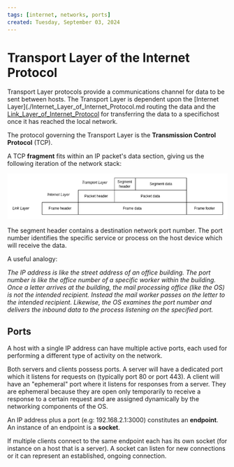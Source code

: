 ```yaml
---
tags: [internet, networks, ports]
created: Tuesday, September 03, 2024
---
```


# Transport Layer of the Internet Protocol

Transport Layer protocols provide a communications channel for data to be sent
between hosts. The Transport Layer is dependent upon the [Internet
Layer](./Internet_Layer_of_Internet_Protocol.md routing the data and the
[Link_Layer_of_Internet_Protocol](static/Link_Layer_of_Internet_Protocol) for
transferring the data to a specifichost once it has reached the local network.

The protocol governing the Transport Layer is the **Transmission Control
Protocol** (TCP).

A TCP **fragment** fits within an IP packet's data section, giving us the
following iteration of the network stack:

![Transport layer fragment](static/transport-layer-segment.png)

The segment header contains a destination network port number. The port number
identifies the specific service or process on the host device which will receive
the data.

A useful analogy:

_The IP address is like the street address of an office building. The port
number is like the office number of a specific worker within the building. Once
a letter arrives at the building, the mail processing office (like the OS) is
not the intended recipient. Instead the mail worker passes on the letter to the
intended recipient. Likewise, the OS examines the port number and delivers the
inbound data to the process listening on the specified port._

## Ports

A host with a single IP address can have multiple active ports, each used for
performing a different type of activity on the network.

Both servers and clients possess ports. A server will have a dedicated port
which it listens for requests on (typically port 80 or port 443). A client will
have an "ephemeral" port where it listens for responses from a server. They are
ephemeral because they are open only temporarily to receive a response to a
certain request and are assigned dynamically by the networking components of the
OS.

An IP address plus a port (e.g: 192.168.2.1:3000) constitutes an **endpoint**.
An instance of an endpoint is a **socket**.

If multiple clients connect to the same endpoint each has its own socket (for
instance on a host that is a server). A socket can listen for new connections or
it can represent an established, ongoing connection.
